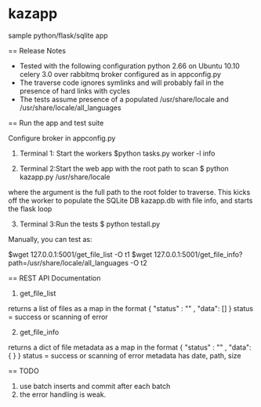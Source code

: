 kazapp
======

sample python/flask/sqlite app

== Release Notes

* Tested with the following configuration
python 2.66 on Ubuntu 10.10
celery 3.0 over rabbitmq
broker configured as in appconfig.py
* The traverse code ignores symlinks and will probably fail in the presence of hard links with cycles
* The tests assume presence of a populated /usr/share/locale and /usr/share/locale/all_languages

== Run the app and test suite

Configure broker in appconfig.py

1. Terminal 1: Start the workers
$python tasks.py worker -l info

2. Terminal 2:Start the web app with the root path to scan
$ python kazapp.py /usr/share/locale

where the argument is the full path to the root folder to traverse.
This kicks off the worker to populate the SQLite DB kazapp.db with file info, and starts the flask loop

3. Terminal 3:Run the tests 
$ python testall.py

Manually, you can test as:

$wget 127.0.0.1:5001/get_file_list -O t1
$wget 127.0.0.1:5001/get_file_info?path=/usr/share/locale/all_languages -O t2


== REST API Documentation

1. get_file_list

returns a list of files as a map in the format { "status" : "" , "data": [] }
status = success or scanning of error


2. get_file_info 

returns a dict of file metadata as a map in the format { "status" : "" , "data": { }  }
status = success or scanning of error
metadata has date, path, size

== TODO 

1. use batch inserts and commit after each batch 
2. the error handling is weak. 

